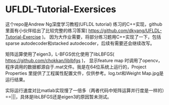 UFLDL-Tutorial-Exersices
========================

这个repo是Andrew Ng深度学习教程(UFLDL tutorial) 练习的C++实现，github里面有小伙伴给出了比较完整的练习答案( https://github.com/dkyang/UFLDL-Tutorial-Exercise )。 因为大作业需要，将部分练习题用C++实现了一下，包括sparse autodecoder和stacked autodecoder，后续有需要还会继续改写。

矩阵运算使用了eigen3，L-BFGS优化使用了libLBFGS( https://github.com/chokkan/liblbfgs )， 显示feature map 时调用了opencv，程序调用的数据都源自于.mat文件。我是在64位系统上运行的，Project Properties 里提供了工程属性配置文件，仅供参考。log.txt和Weight Map.jpg是运行结果。

实际运行速度对比matlab实现慢了一倍多（两者代码中矩阵运算并行度是一样的）==|||，具体是libLBFGS还是eigen3的原因暂未测试。
